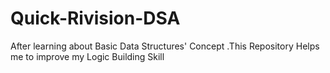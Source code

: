 # Quick-Rivision-DSA
After learning about Basic Data Structures' Concept .This Repository Helps me to improve my  Logic Building Skill 
